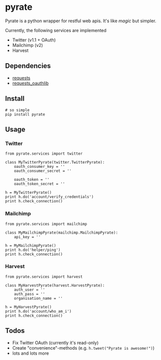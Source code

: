 pyrate
======
Pyrate is a python wrapper for restful web apis. It's like *magic* but simpler.

Currently, the following services are implemented

* Twitter (v1.1 + OAuth)
* Mailchimp (v2)
* Harvest

Dependencies
------------
* [requests](http://python-requests.org)
* [requests_oauthlib](https://github.com/requests/requests-oauthlib)

Install
-------
```
# so simple
pip install pyrate
```

Usage
-----
### Twitter
```
from pyrate.services import twitter

class MyTwitterPyrate(twitter.TwitterPyrate):
    oauth_consumer_key = ''
    oauth_consumer_secret = ''

    oauth_token = ''
    oauth_token_secret = ''

h = MyTwitterPyrate()
print h.do('account/verify_credentials')
print h.check_connection()
```
### Mailchimp
```
from pyrate.services import mailchimp

class MyMailchimpPyrate(mailchimp.MailchimpPyrate):
    api_key = ''

h = MyMailchimpPyrate()
print h.do('helper/ping')
print h.check_connection()
```
### Harvest
```
from pyrate.services import harvest

class MyHarvestPyrate(harvest.HarvestPyrate):
    auth_user = ''
    auth_pass = ''
    organisation_name = ''

h = MyHarvestPyrate()
print h.do('account/who_am_i')
print h.check_connection()
```
Todos
-----
* Fix Twitter OAuth (currently it's read-only)
* Create "convenience"-methods (e.g. ```h.tweet("Pyrate is awesome!")```)
* lots and lots more
